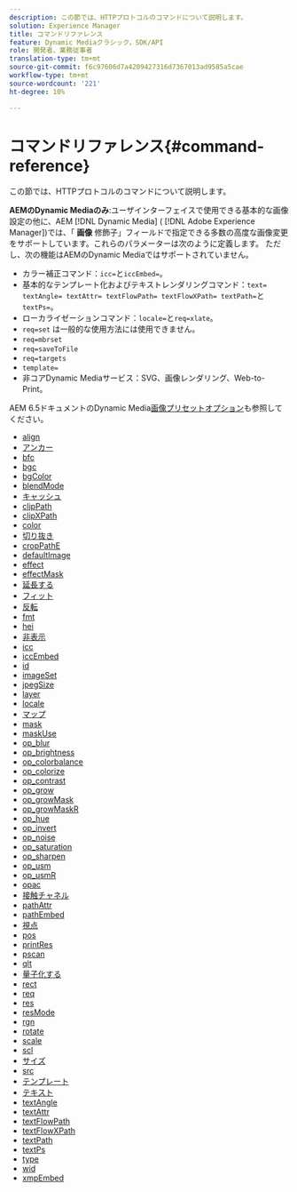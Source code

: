 ```yaml
---
description: この節では、HTTPプロトコルのコマンドについて説明します。
solution: Experience Manager
title: コマンドリファレンス
feature: Dynamic Mediaクラシック，SDK/API
role: 開発者、業務従事者
translation-type: tm+mt
source-git-commit: f6c97606d7a4209427316d7367013ad9585a5cae
workflow-type: tm+mt
source-wordcount: '221'
ht-degree: 10%

---
```



# コマンドリファレンス{#command-reference}

この節では、HTTPプロトコルのコマンドについて説明します。

**AEMのDynamic Mediaのみ**:ユーザインターフェイスで使用できる基本的な画像設定の他に、AEM [!DNL Dynamic Media] ( [!DNL Adobe Experience Manager])では、「 **画像** 修飾子」フィールドで指定できる多数の高度な画像変更をサポートしています。これらのパラメーターは次のように定義します。 ただし、次の機能はAEMのDynamic Mediaではサポートされていません。

* カラー補正コマンド：`icc=`と`iccEmbed=`。
* 基本的なテンプレート化およびテキストレンダリングコマンド：`text= textAngle= textAttr= textFlowPath= textFlowXPath= textPath=`と`textPs=`。
* ローカライゼーションコマンド：`locale=`と`req=xlate`。
* `req=set` は一般的な使用方法には使用できません。
* `req=mbrset`
* `req=saveToFile`
* `req=targets`
* `template=`
* 非コアDynamic Mediaサービス：SVG、画像レンダリング、Web-to-Print。

<!-- Adobe IS command examples website  http://sj1010010254235.corp.adobe.com/iscommands/ -->

AEM 6.5ドキュメントのDynamic Media[画像プリセットオプション](https://experienceleague.adobe.com/docs/experience-manager-65/assets/dynamic/managing-image-presets.html#dynamic)も参照してください。

* [align](r-align.md)
* [アンカー](r-anchor.md)
* [bfc](r-bfc.md)
* [bgc](r-bgc.md)
* [bgColor](r-bgcolor.md)
* [blendMode](r-blendmode.md)
* [キャッシュ](r-is-http-cache.md)
* [clipPath](r-clippath.md)
* [clipXPath](r-clipxpath.md)
* [color](r-color-commandref.md)
* [切り抜き](r-crop.md)
* [cropPathE](r-croppath.md)
* [defaultImage](r-is-http-defaultimage.md)
* [effect](r-effect.md)
* [effectMask](r-effectmask.md)
* [延長する](r-extend.md)
* [フィット](r-fit.md)
* [反転](r-flip.md)
* [fmt](r-is-http-fmt.md)
* [hei](r-is-http-hei.md)
* [非表示](r-hide.md)
* [icc](r-icc.md)
* [iccEmbed](r-iccembed.md)
* [id](r-id.md)
* [imageSet](r-imageset.md)
* [jpegSize](r-jpegsize.md)
* [layer](r-layer.md)
* [locale](r-locale.md)
* [マップ](r-map.md)
* [mask](r-mask.md)
* [maskUse](r-maskuse.md)
* [op_blur](r-op-blur.md)
* [op_brightness](r-op-brightness.md)
* [op_colorbalance](r-op-colorbalance.md)
* [op_colorize](r-op-colorize.md)
* [op_contrast](r-op-contrast.md)
* [op_grow](r-op-grow.md)
* [op_growMask](r-op-growmask.md)
* [op_growMaskR](r-op-growmaskr.md)
* [op_hue](r-op-hue.md)
* [op_invert](r-op-invert.md)
* [op_noise](r-op-noise.md)
* [op_saturation](r-op-saturation.md)
* [op_sharpen](r-op-sharpen.md)
* [op_usm](r-op-usm.md)
* [op_usmR](r-op-usmr.md)
* [opac](r-opac.md)
* [接触チャネル](r-origin.md)
* [pathAttr](r-pathattr.md)
* [pathEmbed](r-pathembed.md)
* [視点](r-perspective.md)
* [pos](r-pos.md)
* [printRes](r-printres.md)
* [pscan](r-pscan.md)
* [qlt](r-is-http-qlt.md)
* [量子化する](r-is-http-quantize.md)
* [rect](r-rect.md)
* [req](r-req/r-req.md)
* [res](r-res.md)
* [resMode](r-is-http-resmode.md)
* [rgn](r-rgn.md)
* [rotate](r-rotate.md)
* [scale](r-is-http-scale.md)
* [scl](r-scl.md)
* [サイズ](r-size-reference.md)
* [src](r-src.md)
* [テンプレート](r-template.md)
* [テキスト](r-text.md)
* [textAngle](r-textangle.md)
* [textAttr](r-textattr.md)
* [textFlowPath](r-textflowpath.md)
* [textFlowXPath](r-textflowxpath.md)
* [textPath](r-textpath.md)
* [textPs](r-textps.md)
* [type](r-type.md)
* [wid](r-is-http-wid.md)
* [xmpEmbed](r-xmpembed.md)
